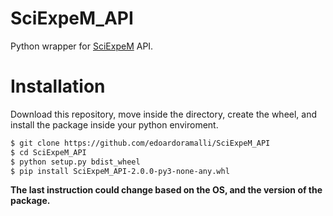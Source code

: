 # SciExpeM_API
Python wrapper for [SciExpeM](https://sciexpem.chem.polimi.it) API.
# Installation
Download this repository, move inside the directory, create the wheel, and install the package inside your python enviroment.

```sh
$ git clone https://github.com/edoardoramalli/SciExpeM_API
$ cd SciExpeM_API
$ python setup.py bdist_wheel 
$ pip install SciExpeM_API-2.0.0-py3-none-any.whl
```
**The last instruction could change based on the OS, and the version of the package.**